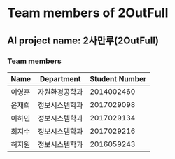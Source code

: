 # Team members of 2OutFull <br>

## AI project name: 2사만루(2OutFull) <br>

### Team members <br>

Name | Department | Student Number
---- | ---- | ---- 
이영훈 | 자원환경공학과 | 2014002460
윤재희 | 정보시스템학과 | 2017029098
이하민 | 정보시스템학과 | 2017029134
최지수 | 정보시스템학과 | 2017029216
허지원 | 정보시스템학과 | 2016059243
